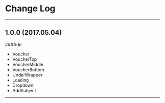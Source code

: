 # Change Log
----

## 1.0.0 (2017.05.04)
###Add
* Voucher
* VoucherTop
* VoucherMiddle
* VoucherBottom
* UnderWrapper
* Loading
* Dropdown
* AddSubject

----